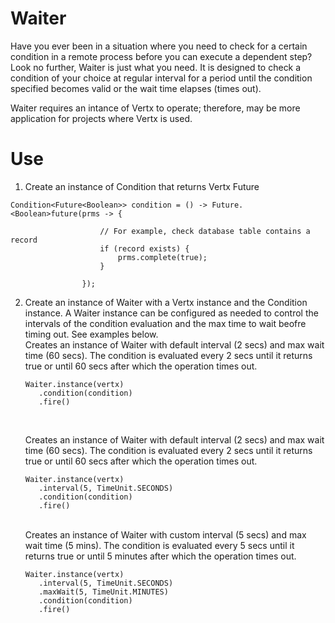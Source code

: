 # Waiter

Have you ever been in a situation where you need to check for a certain condition in a remote process before you can execute a dependent step? Look no further, Waiter is just what you need. It is designed to check a condition of your choice at regular interval for a period until the condition specified becomes valid or the wait time elapses (times out).

Waiter requires an intance of Vertx to operate; therefore, may be more application for projects where Vertx is used.

# Use

1. Create an instance of Condition that returns Vertx Future<Boolean>

```
Condition<Future<Boolean>> condition = () -> Future.<Boolean>future(prms -> {

                    // For example, check database table contains a record
                    if (record exists) {
                        prms.complete(true);
                    }

                });
```

2. Create an instance of Waiter with a Vertx instance and the Condition instance. A Waiter instance can be configured as needed to control the intervals of the condition evaluation and the max time to wait beofre timing out. See examples below. <br>
   Creates an instance of Waiter with default interval (2 secs) and max wait time (60 secs). The condition is evaluated every 2 secs until it returns true or until 60 secs after which the operation times out.

   ```
   Waiter.instance(vertx)
      .condition(condition)
      .fire()
   ```

   <br>

   Creates an instance of Waiter with default interval (2 secs) and max wait time (60 secs). The condition is evaluated every 2 secs until it returns true or until 60 secs after which the operation times out.

   ```
   Waiter.instance(vertx)
      .interval(5, TimeUnit.SECONDS)
      .condition(condition)
      .fire()
   ```

   <br>
   Creates an instance of Waiter with custom interval (5 secs) and max wait time (5 mins). The condition is evaluated every 5 secs until it returns true or until 5 minutes after which the operation times out.

   ```
   Waiter.instance(vertx)
      .interval(5, TimeUnit.SECONDS)
      .maxWait(5, TimeUnit.MINUTES)
      .condition(condition)
      .fire()
   ```
